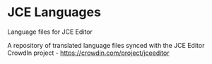 # JCE Languages
Language files for JCE Editor

A repository of translated language files synced with the JCE Editor CrowdIn project - https://crowdin.com/project/jceeditor
